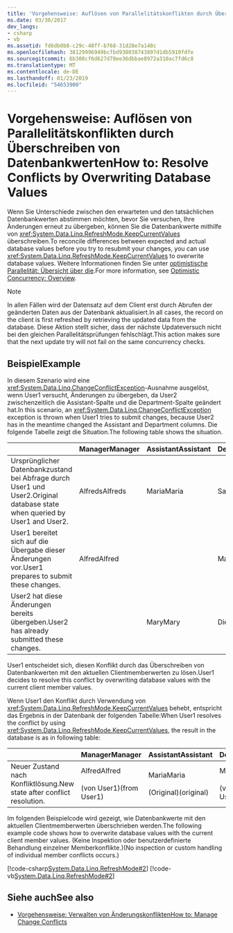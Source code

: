 ```yaml
---
title: 'Vorgehensweise: Auflösen von Parallelitätskonflikten durch Überschreiben von Datenbankwerten'
ms.date: 03/30/2017
dev_langs:
- csharp
- vb
ms.assetid: fd6db0b8-c29c-48ff-b768-31d28e7a148c
ms.openlocfilehash: 38129996949bcfbd938038743897d1db5910fdfe
ms.sourcegitcommit: 6b308cf6d627d78ee36dbbae8972a310ac7fd6c8
ms.translationtype: MT
ms.contentlocale: de-DE
ms.lasthandoff: 01/23/2019
ms.locfileid: "54653900"
---
```

# <a name="how-to-resolve-conflicts-by-overwriting-database-values"></a><span data-ttu-id="58da0-102">Vorgehensweise: Auflösen von Parallelitätskonflikten durch Überschreiben von Datenbankwerten</span><span class="sxs-lookup"><span data-stu-id="58da0-102">How to: Resolve Conflicts by Overwriting Database Values</span></span>
<span data-ttu-id="58da0-103">Wenn Sie Unterschiede zwischen den erwarteten und den tatsächlichen Datenbankwerten abstimmen möchten, bevor Sie versuchen, Ihre Änderungen erneut zu übergeben, können Sie die Datenbankwerte mithilfe von <xref:System.Data.Linq.RefreshMode.KeepCurrentValues> überschreiben.</span><span class="sxs-lookup"><span data-stu-id="58da0-103">To reconcile differences between expected and actual database values before you try to resubmit your changes, you can use <xref:System.Data.Linq.RefreshMode.KeepCurrentValues> to overwrite database values.</span></span> <span data-ttu-id="58da0-104">Weitere Informationen finden Sie unter [optimistische Parallelität: Übersicht über die](../../../../../../docs/framework/data/adonet/sql/linq/optimistic-concurrency-overview.md).</span><span class="sxs-lookup"><span data-stu-id="58da0-104">For more information, see [Optimistic Concurrency: Overview](../../../../../../docs/framework/data/adonet/sql/linq/optimistic-concurrency-overview.md).</span></span>  
  
> [!NOTE]
>  <span data-ttu-id="58da0-105">In allen Fällen wird der Datensatz auf dem Client erst durch Abrufen der geänderten Daten aus der Datenbank aktualisiert.</span><span class="sxs-lookup"><span data-stu-id="58da0-105">In all cases, the record on the client is first refreshed by retrieving the updated data from the database.</span></span> <span data-ttu-id="58da0-106">Diese Aktion stellt sicher, dass der nächste Updateversuch nicht bei den gleichen Parallelitätsprüfungen fehlschlägt.</span><span class="sxs-lookup"><span data-stu-id="58da0-106">This action makes sure that the next update try will not fail on the same concurrency checks.</span></span>  
  
## <a name="example"></a><span data-ttu-id="58da0-107">Beispiel</span><span class="sxs-lookup"><span data-stu-id="58da0-107">Example</span></span>  
 <span data-ttu-id="58da0-108">In diesem Szenario wird eine <xref:System.Data.Linq.ChangeConflictException>-Ausnahme ausgelöst, wenn User1 versucht, Änderungen zu übergeben, da User2 zwischenzeitlich die Assistant-Spalte und die Department-Spalte geändert hat.</span><span class="sxs-lookup"><span data-stu-id="58da0-108">In this scenario, an <xref:System.Data.Linq.ChangeConflictException> exception is thrown when User1 tries to submit changes, because User2 has in the meantime changed the Assistant and Department columns.</span></span> <span data-ttu-id="58da0-109">Die folgende Tabelle zeigt die Situation.</span><span class="sxs-lookup"><span data-stu-id="58da0-109">The following table shows the situation.</span></span>  
  
||<span data-ttu-id="58da0-110">Manager</span><span class="sxs-lookup"><span data-stu-id="58da0-110">Manager</span></span>|<span data-ttu-id="58da0-111">Assistant</span><span class="sxs-lookup"><span data-stu-id="58da0-111">Assistant</span></span>|<span data-ttu-id="58da0-112">Department</span><span class="sxs-lookup"><span data-stu-id="58da0-112">Department</span></span>|  
|------|-------------|---------------|----------------|  
|<span data-ttu-id="58da0-113">Ursprünglicher Datenbankzustand bei Abfrage durch User1 und User2.</span><span class="sxs-lookup"><span data-stu-id="58da0-113">Original database state when queried by User1 and User2.</span></span>|<span data-ttu-id="58da0-114">Alfreds</span><span class="sxs-lookup"><span data-stu-id="58da0-114">Alfreds</span></span>|<span data-ttu-id="58da0-115">Maria</span><span class="sxs-lookup"><span data-stu-id="58da0-115">Maria</span></span>|<span data-ttu-id="58da0-116">Sales</span><span class="sxs-lookup"><span data-stu-id="58da0-116">Sales</span></span>|  
|<span data-ttu-id="58da0-117">User1 bereitet sich auf die Übergabe dieser Änderungen vor.</span><span class="sxs-lookup"><span data-stu-id="58da0-117">User1 prepares to submit these changes.</span></span>|<span data-ttu-id="58da0-118">Alfred</span><span class="sxs-lookup"><span data-stu-id="58da0-118">Alfred</span></span>||<span data-ttu-id="58da0-119">Marketing</span><span class="sxs-lookup"><span data-stu-id="58da0-119">Marketing</span></span>|  
|<span data-ttu-id="58da0-120">User2 hat diese Änderungen bereits übergeben.</span><span class="sxs-lookup"><span data-stu-id="58da0-120">User2 has already submitted these changes.</span></span>||<span data-ttu-id="58da0-121">Mary</span><span class="sxs-lookup"><span data-stu-id="58da0-121">Mary</span></span>|<span data-ttu-id="58da0-122">Dienst</span><span class="sxs-lookup"><span data-stu-id="58da0-122">Service</span></span>|  
  
 <span data-ttu-id="58da0-123">User1 entscheidet sich, diesen Konflikt durch das Überschreiben von Datenbankwerten mit den aktuellen Clientmemberwerten zu lösen.</span><span class="sxs-lookup"><span data-stu-id="58da0-123">User1 decides to resolve this conflict by overwriting database values with the current client member values.</span></span>  
  
 <span data-ttu-id="58da0-124">Wenn User1 den Konflikt durch Verwendung von <xref:System.Data.Linq.RefreshMode.KeepCurrentValues> behebt, entspricht das Ergebnis in der Datenbank der folgenden Tabelle:</span><span class="sxs-lookup"><span data-stu-id="58da0-124">When User1 resolves the conflict by using <xref:System.Data.Linq.RefreshMode.KeepCurrentValues>, the result in the database is as in following table:</span></span>  
  
||<span data-ttu-id="58da0-125">Manager</span><span class="sxs-lookup"><span data-stu-id="58da0-125">Manager</span></span>|<span data-ttu-id="58da0-126">Assistant</span><span class="sxs-lookup"><span data-stu-id="58da0-126">Assistant</span></span>|<span data-ttu-id="58da0-127">Department</span><span class="sxs-lookup"><span data-stu-id="58da0-127">Department</span></span>|  
|------|-------------|---------------|----------------|  
|<span data-ttu-id="58da0-128">Neuer Zustand nach Konfliktlösung.</span><span class="sxs-lookup"><span data-stu-id="58da0-128">New state after conflict resolution.</span></span>|<span data-ttu-id="58da0-129">Alfred</span><span class="sxs-lookup"><span data-stu-id="58da0-129">Alfred</span></span><br /><br /> <span data-ttu-id="58da0-130">(von User1)</span><span class="sxs-lookup"><span data-stu-id="58da0-130">(from User1)</span></span>|<span data-ttu-id="58da0-131">Maria</span><span class="sxs-lookup"><span data-stu-id="58da0-131">Maria</span></span><br /><br /> <span data-ttu-id="58da0-132">(Original)</span><span class="sxs-lookup"><span data-stu-id="58da0-132">(original)</span></span>|<span data-ttu-id="58da0-133">Marketing</span><span class="sxs-lookup"><span data-stu-id="58da0-133">Marketing</span></span><br /><br /> <span data-ttu-id="58da0-134">(von User1)</span><span class="sxs-lookup"><span data-stu-id="58da0-134">(from User1)</span></span>|  
  
 <span data-ttu-id="58da0-135">Im folgenden Beispielcode wird gezeigt, wie Datenbankwerte mit den aktuellen Clientmemberwerten überschrieben werden.</span><span class="sxs-lookup"><span data-stu-id="58da0-135">The following example code shows how to overwrite database values with the current client member values.</span></span> <span data-ttu-id="58da0-136">(Keine Inspektion oder benutzerdefinierte Behandlung einzelner Memberkonflikte.)</span><span class="sxs-lookup"><span data-stu-id="58da0-136">(No inspection or custom handling of individual member conflicts occurs.)</span></span>  
  
 [!code-csharp[System.Data.Linq.RefreshMode#2](../../../../../../samples/snippets/csharp/VS_Snippets_Data/system.data.linq.refreshmode/cs/program.cs#2)]
 [!code-vb[System.Data.Linq.RefreshMode#2](../../../../../../samples/snippets/visualbasic/VS_Snippets_Data/system.data.linq.refreshmode/vb/module1.vb#2)]  
  
## <a name="see-also"></a><span data-ttu-id="58da0-137">Siehe auch</span><span class="sxs-lookup"><span data-stu-id="58da0-137">See also</span></span>
- [<span data-ttu-id="58da0-138">Vorgehensweise: Verwalten von Änderungskonflikten</span><span class="sxs-lookup"><span data-stu-id="58da0-138">How to: Manage Change Conflicts</span></span>](../../../../../../docs/framework/data/adonet/sql/linq/how-to-manage-change-conflicts.md)
